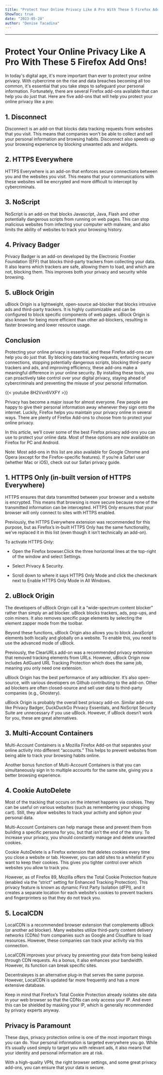 ```yaml
---
title: "Protect Your Online Privacy Like A Pro With These 5 Firefox Add Ons!"
ShowToc: true 
date: "2023-05-28"
author: "Denise Tacadina"
---
```

*****
# Protect Your Online Privacy Like A Pro With These 5 Firefox Add Ons!

In today's digital age, it's more important than ever to protect your online privacy. With cybercrime on the rise and data breaches becoming all too common, it's essential that you take steps to safeguard your personal information. Fortunately, there are several Firefox add-ons available that can help you do just that. Here are five add-ons that will help you protect your online privacy like a pro:

## 1. Disconnect

Disconnect is an add-on that blocks data tracking requests from websites that you visit. This means that companies won't be able to collect and sell your personal information and browsing habits. Disconnect also speeds up your browsing experience by blocking unwanted ads and widgets.

## 2. HTTPS Everywhere

HTTPS Everywhere is an add-on that enforces secure connections between you and the websites you visit. This means that your communications with these websites will be encrypted and more difficult to intercept by cybercriminals.

## 3. NoScript

NoScript is an add-on that blocks Javascript, Java, Flash and other potentially dangerous scripts from running on web pages. This can stop malicious websites from infecting your computer with malware, and also limits the ability of websites to track your browsing history.

## 4. Privacy Badger

Privacy Badger is an add-on developed by the Electronic Frontier Foundation (EFF) that blocks third-party trackers from collecting your data. It also learns which trackers are safe, allowing them to load, and which are not, blocking them. This improves both your privacy and security while browsing.

## 5. uBlock Origin

uBlock Origin is a lightweight, open-source ad-blocker that blocks intrusive ads and third-party trackers. It is highly customizable and can be configured to block specific components of web pages. uBlock Origin is also known for being more efficient than other ad-blockers, resulting in faster browsing and lower resource usage.

## Conclusion

Protecting your online privacy is essential, and these Firefox add-ons can help you do just that. By blocking data tracking requests, enforcing secure connections, stopping potentially dangerous scripts, blocking third-party trackers and ads, and improving efficiency, these add-ons make a meaningful difference in your online security. By installing these tools, you can proactively take control over your digital privacy, staying ahead of cybercriminals and preventing the misuse of your personal information.

{{< youtube 8H2Vxn6VXFY >}} 



Privacy has become a major issue for almost everyone. Few people are happy to give their personal information away whenever they sign onto the internet. Luckily, Firefox helps you maintain your privacy online in several ways. There are plenty of Firefox Add-ons to choose from to protect your online privacy. 
 
In this article, we’ll cover some of the best Firefox privacy add-ons you can use to protect your online data. Most of these options are now available on Firefox for PC and Android. 
 
Note: Most add-ons in this list are also available for Google Chrome and Opera (except for the Firefox-specific features). If you’re a Safari user (whether Mac or iOS), check out our Safari privacy guide.
 

 
## 1. HTTPS Only (in-built version of HTTPS Everywhere)
 
HTTPS ensures that data transmitted between your browser and a website is encrypted. This means that browsing is more secure because none of the transmitted information can be intercepted. HTTPS Only ensures that your browser will only connect to sites with HTTPS enabled. 
 
Previously, the HTTPS Everywhere extension was recommended for this purpose, but as Firefox’s in-built HTTPS Only has the same functionality, we’ve replaced it in this list (even though it isn’t technically an add-on). 
 
To activate HTTPS Only: 
 
- Open the Firefox browser.Click the three horizontal lines at the top-right of the window and select Settings.

 
- Select Privacy & Security.

 
- Scroll down to where it says HTTPS Only Mode and click the checkmark next to Enable HTTPS Only Mode in All Windows.

 
## 2. uBlock Origin
 
The developers of uBlock Origin call it a “wide-spectrum content blocker” rather than simply an ad blocker. uBlock blocks trackers, ads, pop-ups, and coin miners. It also removes specific page elements by selecting the element zapper mode from the toolbar.
 
Beyond these functions, uBlock Origin also allows you to block JavaScript elements both locally and globally on a website. To enable this, you need to use the advanced mode of uBlock. 
 
Previously, the ClearURLs add-on was a recommended privacy extension that removed tracking elements from URLs. However, uBlock Origin now includes AdGuard URL Tracking Protection which does the same job, meaning you only need one extension. 
 
uBlock Origin has the best performance of any adblocker. It’s also open-source, with various developers on Github contributing to the add-on. Other ad blockers are often closed-source and sell user data to third-party companies (e.g., Ghostery). 
 
uBlock Origin is probably the overall best privacy add-on. Similar add-ons like Privacy Badger, DuckDuckGo Privacy Essentials, and NoScript Security Suite are unnecessary if you use uBlock. However, if uBlock doesn’t work for you, these are great alternatives. 
 
## 3. Multi-Account Containers
 
Multi-Account Containers is a Mozilla Firefox Add-on that separates your online activity into different “accounts.” This helps to prevent websites from being able to track your browsing habits online. 
 
Another bonus function of Multi-Account Containers is that you can simultaneously sign in to multiple accounts for the same site, giving you a better browsing experience. 
 
## 4. Cookie AutoDelete
 
Most of the tracking that occurs on the internet happens via cookies. They can be useful on various websites (such as remembering your shopping cart). Still, they allow websites to track your activity and siphon your personal data. 
 
Multi-Account Containers can help manage these and prevent them from building a specific persona for you, but that isn’t the end of the story. To increase your privacy, you should constantly manage and delete unwanted cookies. 
 
Cookie AutoDelete is a Firefox extension that deletes cookies every time you close a website or tab. However, you can add sites to a whitelist if you want to keep their cookies. This gives you tighter control over which websites you allow to track you. 
 
However, as of Firefox 89, Mozilla offers the Total Cookie Protection feature (enabled via the “strict” setting for Enhanced Tracking Protection). This privacy feature is known as dynamic First Party Isolation (dFPI), and it creates a separate location for each website’s cookies to prevent trackers and fingerprinters so that they do not track you.
 
## 5. LocalCDN
 
LocalCDN is a recommended browser extension that complements uBlock (or another ad blocker). Many websites utilize third-party content delivery networks (CDNs) from companies such as Google and Cloudflare to load resources. However, these companies can track your activity via this connection.
 
LocalCDN improves your privacy by preventing your data from being leaked through CDN requests. As a bonus, it also enhances your bandwidth. However, its function can break specific sites. 
 
Decentraleyes is an alternative plug-in that serves the same purpose. However, LocalCDN is updated far more frequently and has a more extensive database. 
 
Keep in mind that Firefox’s Total Cookie Protection already isolates site data in your web browser so that the CDNs can only access your IP. And even this can be shielded by masking your IP, which is generally recommended by privacy experts anyway. 
 
## Privacy is Paramount
 
These days, privacy protection online is one of the most important things you can do. Your personal information is targeted everywhere you go. While it’s usually used simply to target you with relevant ads, it also means that your identity and personal information are at risk. 
 
With a high-quality VPN, the right browser settings, and some great privacy add-ons, you can ensure that your data is secure.



